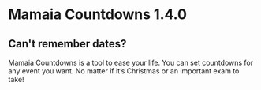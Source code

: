 # Mamaia Countdowns 1.4.0

## Can't remember dates?

Mamaia Countdowns is a tool to ease your life. You can set countdowns for any event you want. No matter if it’s Christmas or an important exam to take!
